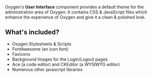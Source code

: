 Oxygen's **User Interface** component provides a default theme for the administration area of Oxygen.
It contains CSS & JavaScript files which enhance the experience of Oxygen and give it a clean & polished look.

## What's included?
- Oxygen Stylesheets & Scripts
- FontAwesome (an icon font)
- Favicons
- Background Images for the Login/Logout pages
- Ace (a code editor) and CKEditor (a WYSIWYG editor)
- Numerous other javascript libraries